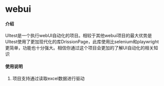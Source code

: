 # webui

#### 介绍
  UItest是一个执行webUI自动化的项目。相较于其他webui项目的最大优势是UItest使用了更加现代化的库DrissionPage，此库使用比selenium和playwright更简单，功能也十分强大。相信你通过这个项目会更加的了解UI自动化的相关知识


#### 使用说明

1.  项目支持通过读取excel数据进行驱动


